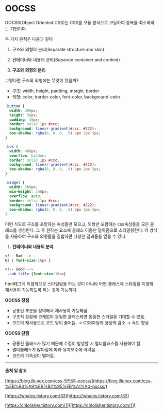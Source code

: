 # OOCSS

OOCSS(Object Oriented CSS)는 CSS를 모듈 방식으로 코딩하여 중복을 최소화하는 기법이다.

두 가지 원칙은 다음과 같다

1. 구조와 외형의 분리(Separate structure and skin)
2. 컨테이너와 내용의 분리(Separate container and content)

1. **구조와 외형의 분리**

그렇다면 구조와 외형에는 무엇이 있을까?

- 구조: width, height, padding, margin, border
- 외형: color, border-color, font-color, background-color

```css
.button {
  width: 200px;
  height: 50px;
  padding: 10px;
  border: solid 1px #ccc;
  background: linear-gradient(#ccc, #222);
  box-shadow: rgba(0, 0, 0, .5) 2px 2px 5px;
}

.box {
  width: 400px;
  overflow: hidden;
  border: solid 1px #ccc;
  background: linear-gradient(#ccc, #222);
  box-shadow: rgba(0, 0, 0, .5) 2px 2px 5px;
}

.widget {
  width: 500px;
  min-height: 200px;
  overflow: auto;
  border: solid 1px #ccc;
  background: linear-gradient(#ccc, #222);
  box-shadow: rgba(0, 0, 0, .5) 2px 2px 5px;
}
```

이런 식으로 구조를 포함하는 속성들만 모으고, 외형만 포함하는 css속성들을 모은 클래스를 생성한다. 그 후 원하는 요소에 클래스 이름만 달아줌으로 스타일링한다.  이 방식을 사용하여 구조와 외형들을 결합하면 다양한 결과물을 얻을 수 있다.

1. **컨테이너와 내용의 분리**

```css
<!-- Bad --> 
h3 { font-size:16px } 

<!-- Good -->
 .sub-title {font-size:16px}
```

html태그에 직접적으로 스타일링을 하는 것이 아니라 어떤 클래스에 스타일을 지정해 재사용이 가능하도록 하는 것이 가능하다. 

**OOCSS 장점**

- 공통된 부분을 정의해서 재사용이 가능해짐.
- 구조적 상황에 관계없이 동일한 클래스라면 동일한 스타일을 기대할 수 있음.
- 코드의 재사용으로 코드 양이 줄어듬. → CSS파일의 용량의 감소 → 속도 향상

**OOCSS 단점**

- 공통된 클래스가 많기 때문에 수정이 발생할 시 멀티클래스를 사용해야 함.
- 멀티클래스가 많아짐에 따라 유지보수에 어려움
- 코드의 가독성이 떨어짐.

---

**출처 및 참고**

[https://blog.illunex.com/css-방법론-oocss/](https://blog.illunex.com/css-%EB%B0%A9%EB%B2%95%EB%A1%A0-oocss/)

[https://whales.tistory.com/33](https://whales.tistory.com/33)

[https://chlolisher.tistory.com/11](https://chlolisher.tistory.com/11)

